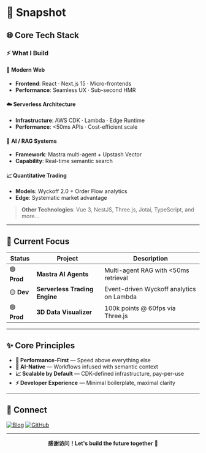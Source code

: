 # 📌 Snapshot

## 🌐 Core Tech Stack

### ⚡ What I Build

#### 🚀 Modern Web
- **Frontend**: React · Next.js 15 · Micro-frontends
- **Performance**: Seamless UX · Sub-second HMR

#### ☁️ Serverless Architecture
- **Infrastructure**: AWS CDK · Lambda · Edge Runtime
- **Performance**: <50ms APIs · Cost-efficient scale

#### 🤖 AI / RAG Systems
- **Framework**: Mastra multi-agent + Upstash Vector
- **Capability**: Real-time semantic search

#### 📈 Quantitative Trading
- **Models**: Wyckoff 2.0 + Order Flow analytics
- **Edge**: Systematic market advantage

> **Other Technologies**: Vue 3, NestJS, Three.js, Jotai, TypeScript, and more...

---

## 🚧 Current Focus

| Status | Project | Description |
|--------|---------|-------------|
| 🟢 **Prod** | **Mastra AI Agents** | Multi-agent RAG with <50ms retrieval |
| 🟡 **Dev** | **Serverless Trading Engine** | Event-driven Wyckoff analytics on Lambda |
| 🟢 **Prod** | **3D Data Visualizer** | 100k points @ 60fps via Three.js |

---

## ✨ Core Principles

- **🚀 Performance-First** — Speed above everything else
- **🤖 AI-Native** — Workflows infused with semantic context  
- **📈 Scalable by Default** — CDK-defined infrastructure, pay-per-use
- **⚡ Developer Experience** — Minimal boilerplate, maximal clarity

---

## 🔗 Connect

[![Blog](https://img.shields.io/badge/Blog-maomaocong.site-blue?style=for-the-badge&logo=rss)](https://blog.maomaocong.com/)
[![GitHub](https://img.shields.io/badge/GitHub-lfhwnqe-black?style=for-the-badge&logo=github)](https://github.com/lfhwnqe)

---

<div align="center">

**感谢访问！Let's build the future together** 🚀

</div>
